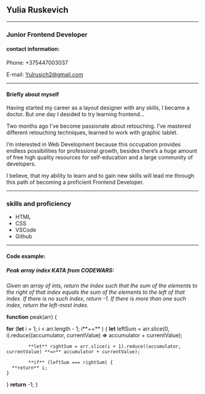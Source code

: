 ## Yulia Ruskevich
***
### Junior Frontend Developer

 #### contact information:
 Phone: +375447003037


E-mail: Yulrusich2@gmail.com

***
#### Briefly about myself

Having started my career as a layout designer  with any skills, I became a doctor.
But one day I desided to try learning  frontend...

Two months ago I’ve become passionate about retouching. I’ve mastered different retouching techniques,
learned to work with graphic tablet.

I’m interested in Web Development because this occupation provides endless possibilities for professional growth,
besides there’s a huge amount of free high quality resources for self-education and a large community of developers.

I believe, that my ability to learn and to gain new skills will lead me through this path of becoming a proficient Frontend Developer.
***
### skills and proficiency

* HTML
* CSS
* VSCode
* Github
*** 

#### Code example:
##### Peak array index KATA from CODEWARS: 
*Given an array of ints, return the index such that the sum of the elements to the right of that index equals the sum of the elements to the left of that index. If there is no such index, return -1. If there is more than one such index, return the left-most index.*
 
 
 **function**  peak(arr) {

  **for** (**let** i = 1; i < arr.length - 1; i**++** ) {
       **let** leftSum = arr.slice(0, i).reduce((accumulator, currentValue) **=>** accumulator + currentValue);
       
            **let** rightSum = arr.slice(i + 1).reduce((accumulator, currentValue) **=>** accumulator + currentValue);
            
            **if** (leftSum === rightSum) {
      **return** i;
    }
  }
  **return** -1;
}
